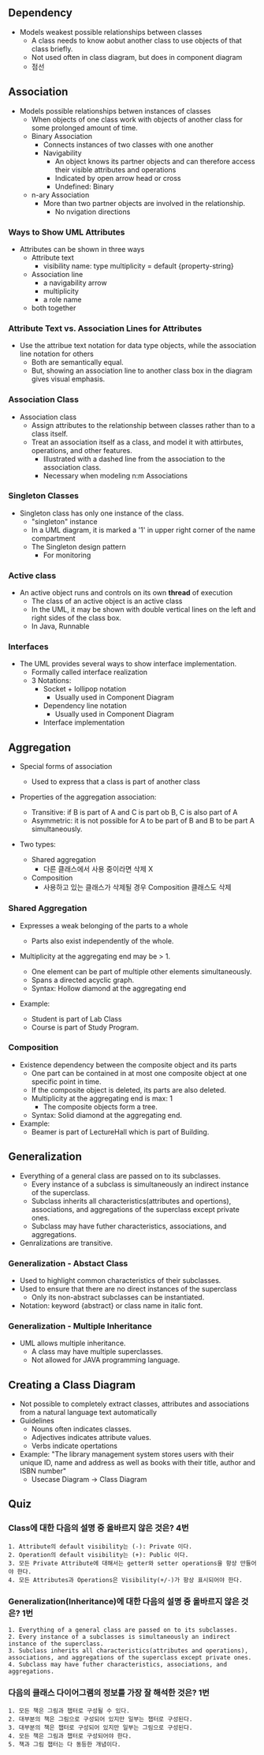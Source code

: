 ## Dependency

- Models weakest possible relationships between classes
  - A class needs to know aobut another class to use objects of that class briefly.
  - Not used often in class diagram, but does in component diagram
  - 점선

## Association

- Models possible relationships betwen instances of classes
  - When objects of one class work with objects of another class for some prolonged amount of time.
  - Binary Association
    - Connects instances of two classes with one another
    - Navigability
        - An object knows its partner objects and can therefore access their visible attributes and operations
        - Indicated by open arrow head or cross
        - Undefined: Binary
  - n-ary Association
    - More than two partner objects are involved in the relationship.
      - No nvigation directions

### Ways to Show UML Attributes

- Attributes can be shown in three ways
  - Attribute text
    - visibility name: type multiplicity = default {property-string}
  - Association line
    - a navigability arrow
    - multiplicity
    - a role name
  - both together

### Attribute Text vs. Association Lines for Attributes

- Use the attribue text notation for data type objects, while the association line notation for others
  - Both are semantically equal.
  - But, showing an association line to another class box in the diagram gives visual emphasis.

### Association Class

- Association class
  - Assign attributes to the relationship between classes rather than to a class itself.
  - Treat an association itself as a class, and model it with attirbutes, operations, and other features.
    - Illustrated with a dashed line from the association to the association class.
    - Necessary when modeling n:m Associations

### Singleton Classes

- Singleton class has only one instance of the class.
  - "singleton" instance
  - In a UML diagram, it is marked a '1' in upper right corner of the name compartment
  - The Singleton design pattern
    - For monitoring

### Active class

- An active object runs and controls on its own **thread** of execution
  - The class of an active object is an active class
  - In the UML, it may be shown with double vertical lines on the left and right sides of the class box.
  - In Java, Runnable

### Interfaces
- The UML provides several ways to show interface implementation.
  - Formally called interface realization
  - 3 Notations:
    - Socket + lollipop notation
      - Usually used in Component Diagram
    - Dependency line notation
      - Usually used in Component Diagram
    - Interface implementation

## Aggregation

- Special forms of association
  - Used to express that a class is part of another class
- Properties of the aggregation association:
  - Transitive: if B is part of A and C is part ob B, C is also part of A
  - Asymmetric: it is not possible for A to be part of B and B to be part A simultaneously.

- Two types:
  - Shared aggregation
    - 다른 클래스에서 사용 중이라면 삭제 X
  - Composition
    - 사용하고 있는 클래스가 삭제될 경우 Composition 클래스도 삭제

### Shared Aggregation

- Expresses a weak belonging of the parts to a whole
  - Parts also exist independently of the whole.

- Multiplicity at the aggregating end may be > 1.
  - One element can be part of multiple other elements simultaneously.
  - Spans a directed acyclic graph.
  - Syntax: Hollow diamond at the aggregating end

- Example:
  - Student is part of Lab Class
  - Course is part of Study Program.

### Composition

- Existence dependency between the composite object and its parts
  - One part can be contained in at most one composite object at one specific point in time.
  - If the composite object is deleted, its parts are also deleted.
  - Multiplicity at the aggregating end is max: 1
    - The composite objects form a tree.
  - Syntax: Solid diamond at the aggregating end.
- Example:
  - Beamer is part of LectureHall which is part of Building.

## Generalization

- Everything of a general class are passed on to its subclasses.
  - Every instance of a subclass is simultaneously an indirect instance of the superclass.
  - Subclass inherits all characteristics(attributes and opertions), associations, and aggregations of the superclass except private ones.
  - Subclass may have futher characteristics, associations, and aggregations.
- Genralizations are transitive.

### Generalization - Abstact Class

- Used to highlight common characteristics of their subclasses.
- Used to ensure that there are no direct instances of the superclass
  - Only its non-abstract subclasses can be instantiated.
- Notation: keyword {abstract} or class name in italic font.

### Generalization - Multiple Inheritance
- UML allows multiple inheritance.
  - A class may have multiple superclasses.
  - Not allowed for JAVA programming language.

## Creating a Class Diagram

- Not possible to completely extract classes, attributes and associations from a natural language text automatically
- Guidelines
  - Nouns often indicates classes.
  - Adjectives indicates attribute values.
  - Verbs indicate opertations
- Example: "The library management system stores users with their unique ID, name and address as well as books with their title, author and ISBN number"
  - Usecase Diagram -> Class Diagram

## Quiz 

### Class에 대한 다음의 설명 중 올바르지 않은 것은? 4번

```
1. Attribute의 default visibility는 (-): Private 이다.
2. Operation의 default visibility는 (+): Public 이다.
3. 모든 Private Attribute에 대해서는 getter와 setter operations을 항상 만들어야 한다.
4. 모든 Attributes과 Operations은 Visibility(+/-)가 항상 표시되어야 한다.
```

### Generalization(Inheritance)에 대한 다음의 설명 중 올바르지 않은 것은? 1번

```
1. Everything of a general class are passed on to its subclasses.
2. Every instance of a subclasses is simultaneously an indirect instance of the superclass.
3. Subclass inherits all characteristics(attributes and operations), associations, and aggregations of the superclass except private ones.
4. Subclass may have futher characteristics, associations, and aggregations.
```

### 다음의 클래스 다이어그램의 정보를 가장 잘 해석한 것은? 1번

```
1. 모든 책은 그림과 챕터로 구성될 수 있다.
2. 대부분의 책은 그림으로 구성되어 있지만 일부는 챕터로 구성된다.
3. 대부분의 책은 챕터로 구성되어 있지만 일부는 그림으로 구성된다.
4. 모든 책은 그림과 챕터로 구성되어야 한다.
5. 책과 그림 챕터는 다 동등한 개념이다.
```
